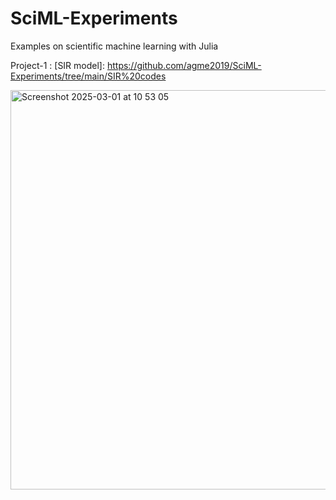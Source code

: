 # SciML-Experiments
Examples on scientific machine learning with Julia

Project-1 : 
[SIR model]: https://github.com/agme2019/SciML-Experiments/tree/main/SIR%20codes

<img width="639" alt="Screenshot 2025-03-01 at 10 53 05" src="https://github.com/user-attachments/assets/6dd585f5-8e62-4cd0-b9a3-af3a8b303900" />
